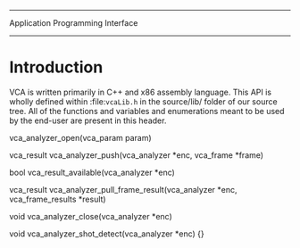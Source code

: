 *********************************
Application Programming Interface
*********************************

Introduction
============

VCA is written primarily in C++ and x86 assembly language. This API is
wholly defined within :file:`vcaLib.h` in the source/lib/ folder of our
source tree.  All of the functions and variables and enumerations meant
to be used by the end-user are present in this header.

vca_analyzer_open(vca_param param)

vca_result vca_analyzer_push(vca_analyzer *enc, vca_frame *frame)

bool vca_result_available(vca_analyzer *enc)

vca_result vca_analyzer_pull_frame_result(vca_analyzer *enc,
                                          vca_frame_results *result)

void vca_analyzer_close(vca_analyzer *enc)

void vca_analyzer_shot_detect(vca_analyzer *enc) {}